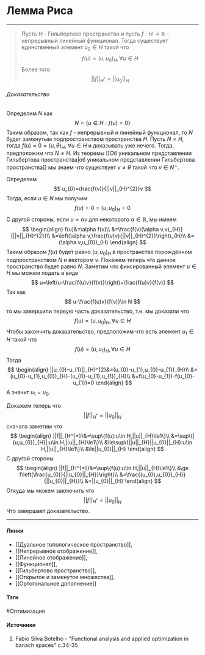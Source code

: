 # Лемма Риса
***
>Пусть $H$ - Гильбертово пространство и пусть $f:H\to\mathbb{R}$ - непрерывный линейный функционал. Тогда существует единственный элемент $u_{0}\in H$ такой что $$f(u)=(u,u_{0})_{H},\forall u\in H$$ Более того $$||f||_{H^{*}}=||u_{0}||_{H}$$

###### Доказательство
Определим $N$ как
$$
N=\{u\in H:f(u)=0\}
$$
Таким образом, так как $f$ - непрерывный и линейный функционал, то $N$ будет замкнутым подпространством пространства $H$. Пусть $N=H$, тогда $f(u)=0=(u,\theta)_{H}$, $\forall u\in H$ и доказывать уже нечего. Тогда, предположим что $N\ne H$. Из теоремы [[Об уникальном представлении Гильбертова пространства|об уникальном представлении Гильбертова пространства]] мы знаем что существует $v\ne\theta$ такой что $v\in N^{\perp}$.

Определим
$$
u_{0}=\frac{f(v)}{||v||_{H}^{2}}v
$$
Тогда, если $u\in N$ мы получим
$$
f(u)=0=(u,u_{0})_{H}=0
$$
С другой стороны, если $u=\alpha v$ для некоторого $\alpha\in\mathbb{R}$, мы имеем
$$
\begin{align}
f(u)&=\alpha f(v)\\
&=\frac{f(v)(\alpha v,v)_{H}}{||v||_{H}^{2}}\\
&=\left(\alpha v,\frac{f(v)v}{||v||_{H}^{2}}\right)_{H}\\
&=(\alpha v,u_{0})_{H}
\end{align}
$$
Таким образом $f(u)$ будет равно $(u,u_{0})_{H}$ в пространстве порождённом подпространством $N$ и вектором $v$. Покажем теперь что данное пространство будет равно $N$. Заметим что фиксированный элемент $u\in H$ мы можем подать в виде
$$
u=\left(u-\frac{f(u)v}{f(v)}\right)+\frac{f(u)v}{f(v)}
$$
Так как 
$$
u-\frac{f(u)v}{f(v)}\in N
$$
то мы завершили первую часть доказательство, т.е. мы доказали что
$$
f(u)=(u,u_{0})_{H},\forall u\in H
$$
Чтобы закончить доказательство, предположим что есть элемент $u_{1}\in H$ такой что
$$
f(u)=(u,u_{1})_{H},\forall u\in H
$$
Тогда
$$
\begin{align}
||u_{0}-u_{1}||_{H}^{2}&=(u_{0}-u_{1},u_{0}-u_{1})_{H}\\
&=(u_{0}-u_{1},u_{0})_{H}-(u_{0}-u_{1},u_{1})_{H}\\
&=f(u_{0}-u_{1})-f(u_{0}-u_{1})=0
\end{align}
$$
А значит $u_{1}=u_{0}$.

Докажем теперь что
$$
||f||_{H^{*}}=||u_{0}||_{H}
$$
сначала заметим что
$$
\begin{align}
||f||_{H^{*}}&=\sup\{f(u):u\in H,||u||_{H}\le1\}\\
&=\sup\{|(u,u_{0})_{H}|:u\in H,||u||_{H}\le1\}\\
&\le\sup\{||u||_{H}||u_{0}||_{H}:u\in H,||u||_{H}\le1\}\\
&\le||u_{0}||_{H}
\end{align}
$$
С другой стороны
$$
\begin{align}
||f||_{H^{*}}&=\sup\{f(u):u\in H,||u||_{H}\le1\}\\
&\ge f\left(\frac{u_{0}}{||u_{0}||_{H}}\right)\\
&=\frac{(u_{0},u_{0})_{H}}{||u_{0}||_{H}}\\
&=||u_{0}||_{H}
\end{align}
$$
Откуда мы можем заключить что
$$
||f||_{H^{*}}=||u_{0}||_{H}
$$
Что завершает доказательство.
***
#### Линки
- [[Дуальное топологическое пространство]],
- [[Непрерывное отображение]],
- [[Линейное отображение]],
- [[Функционал]],
- [[Гильбертово пространство]],
- [[Открытое и замкнутое множества]],
- [[Ортогональное дополнение]]
#### Тэги
 #Оптимизация 
#### Источники
1. Fabio Silva Botelho - "Functional analysis and applied optimization in banach spaces" c.34-35